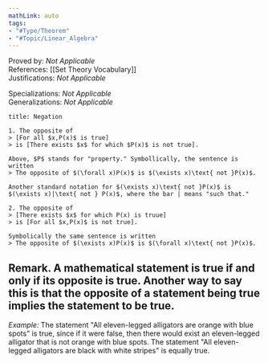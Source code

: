 ```yaml
---
mathLink: auto
tags:
- "#Type/Theorem"
- "#Topic/Linear_Algebra"
---
```

Proved by: <i>Not Applicable</i>  
References: [[Set Theory Vocabulary]]  
Justifications: <i>Not Applicable</i>  

Specializations: <i>Not Applicable</i>  
Generalizations: <i>Not Applicable</i>  

``` ad-Theorem
title: Negation

1. The opposite of
> [For all $x,P(x)$ is true]
> is [There exists $x$ for which $P(x)$ is not true].

Above, $P$ stands for "property." Symbollically, the sentence is written
> The opposite of $(\forall x)P(x)$ is $(\exists x)\text{ not }P(x)$.

Another standard notation for $(\exists x)\text{ not }P(x)$ is $(\exists x)|\text{ not } P(x)$, where the bar | means "such that."

2. The opposite of
> [There exists $x$ for which P(x) is truue]
> is [For all $x,P(x)$ is not true].

Symbolically the same sentence is written
> The opposite of $(\exists x)P(x)$ is $(\forall x)\text{ not }P(x)$.

```
**Remark.** A mathematical statement is true if and only if its opposite is true. 
Another way to say this is that the opposite of a statement being true implies the statement to be true.
---
*Example:* The statement "All eleven-legged alligators are orange with blue spots" is true, since if it were false, then there would exist an eleven-legged alligator that is not orange with blue spots.
The statement "All eleven-legged alligators are black with white stripes" is equally true.
